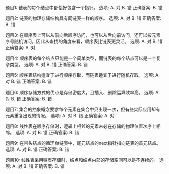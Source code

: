 题目1: 链表的每个结点中都恰好包含一个指针。
选项:
A. 对
B. 错
正确答案: B. 错

题目2: 链表的物理存储结构具有同链表一样的顺序。
选项:
A. 对
B. 错
正确答案: B. 错

题目3: 在顺序表上可以从前向后顺序访问，也可以从后向前访问，还可以按元素序号随机访问，因此从查找的角度来看，顺序表比链表更灵活。
选项:
A. 对
B. 错
正确答案: A. 对

题目4: 顺序表的每个结点只能是一个简单类型，而链表的每个结点可以是一个复杂类型。
选项:
A. 对
B. 错
正确答案: B. 错

题目5: 顺序表结构适宜于进行顺序存取，而链表适宜于进行随机存取。
选项:
A. 对
B. 错
正确答案: B. 错

题目6: 顺序存储方式的优点是存储密度大，且插入、删除运算效率高。
选项:
A. 对
B. 错
正确答案: B. 错

题目7: 集合的抽象概念要求每个元素在集合中只出现一次，但有些实际应用却有元素重复出现的情况。
选项:
A. 对
B. 错
正确答案: A. 对

题目8: 线性表在顺序存储时，逻辑上相邻的元素未必在存储的物理位置次序上相邻。
选项:
A. 对
B. 错
正确答案: B. 错

题目9: 在带头结点的循环单链表中，尾元结点的next指针指向链表的首元结点。
选项:
A. 对
B. 错
正确答案: B. 错

题目10: 线性表采用链表存储时，结点和结点内部的存储空间可以是不连续的。
选项:
A. 对
B. 错
正确答案: B. 错
